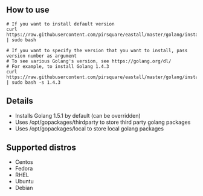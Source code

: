 ## How to use
```shell
# If you want to install default version
curl https://raw.githubusercontent.com/pirsquare/eastall/master/golang/install.sh | sudo bash

# If you want to specify the version that you want to install, pass version number as argument
# To see various Golang's version, see https://golang.org/dl/
# For example, to install Golang 1.4.3
curl https://raw.githubusercontent.com/pirsquare/eastall/master/golang/install.sh | sudo bash -s 1.4.3
```

## Details
- Installs Golang 1.5.1 by default (can be overridden)
- Uses /opt/gopackages/thirdparty to store third party golang packages
- Uses /opt/gopackages/local to store local golang packages

## Supported distros
- Centos
- Fedora
- RHEL
- Ubuntu
- Debian
